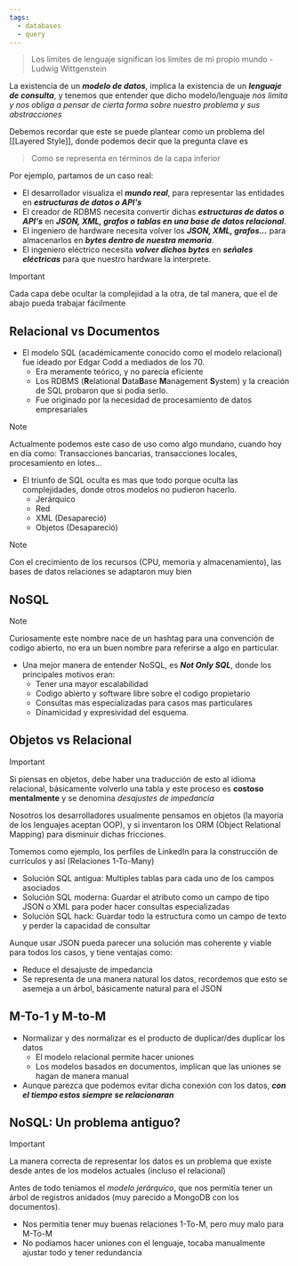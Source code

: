 ```yaml
---
tags:
  - databases
  - query
---
```

> Los limites de lenguaje significan los limites de mi propio mundo - Ludwig Wittgenstein

La existencia de un ***modelo de datos***, implica la existencia de un ***lenguaje de consulta***, y tenemos que entender que dicho modelo/lenguaje *nos limita y nos obliga a pensar de cierta forma sobre nuestro problema y sus abstracciones*

Debemos recordar que este se puede plantear como un problema del [[Layered Style]], donde podemos decir que la pregunta clave es

> Como se representa en términos de la capa inferior

Por ejemplo, partamos de un caso real:
- El desarrollador visualiza el ***mundo real***, para representar las entidades en ***estructuras de datos o API's***
- El creador de RDBMS necesita convertir dichas ***estructuras de datos o API's*** en ***JSON, XML, grafos o tablas en una base de datos relacional***.
- El ingeniero de hardware necesita volver los ***JSON, XML, grafos...*** para almacenarlos en ***bytes dentro de nuestra memoria***.
- El ingeniero eléctrico necesita ***volver dichos bytes*** en ***señales eléctricas*** para que nuestro hardware la interprete.

>[!IMPORTANT]
>Cada capa debe ocultar la complejidad a la otra, de tal manera, que el de abajo pueda trabajar fácilmente 

## Relacional vs Documentos

- El modelo SQL (académicamente conocido como el modelo relacional) fue ideado por Edgar Codd a mediados de los 70.
	- Era meramente teórico, y no parecía eficiente
	- Los RDBMS (**R**elational **D**ata**B**ase **M**anagement **S**ystem) y la creación de SQL probaron que si podia serlo.
	- Fue originado por la necesidad de procesamiento de datos empresariales 

> [!NOTE]
> Actualmente podemos este caso de uso como algo mundano, cuando hoy en día como: Transacciones bancarias, transacciones locales, procesamiento en lotes...

- El triunfo de SQL oculta es mas que todo porque oculta las complejidades, donde otros modelos no pudieron hacerlo.
	- Jerárquico
	- Red
	- XML (Desapareció)
	- Objetos (Desapareció)

> [!NOTE]
> Con el crecimiento de los recursos (CPU, memoria y almacenamiento), las bases de datos relaciones se adaptaron muy bien

## NoSQL

>[!NOTE]
>Curiosamente este nombre nace de un hashtag para una convención de codigo abierto, no era un buen nombre para referirse a algo en particular.

- Una mejor manera de entender NoSQL, es ***Not Only SQL***, donde los principales motivos eran:
	- Tener una mayor escalabilidad
	- Codigo abierto y software libre sobre el codigo propietario
	- Consultas mas especializadas para casos mas particulares
	- Dinamicidad y expresividad del esquema.

## Objetos vs Relacional

> [!IMPORTANT]
> Si piensas en objetos, debe haber una traducción de esto al idioma relacional, básicamente volverlo una tabla y este proceso es **costoso mentalmente** y se denomina *desajustes de impedancia*

Nosotros los desarrolladores usualmente pensamos en objetos (la mayoría de los lenguajes aceptan OOP), y si inventaron los ORM (Object Relational Mapping) para disminuir dichas fricciones.

Tomemos como ejemplo, los perfiles de LinkedIn para la construcción de currículos y así (Relaciones 1-To-Many)

- Solución SQL antigua: Multiples tablas para cada uno de los campos asociados
- Solución SQL moderna: Guardar el atributo como un campo de tipo JSON o XML para poder hacer consultas especializadas
- Solución SQL hack: Guardar todo la estructura como un campo de texto y perder la capacidad de consultar


Aunque usar JSON pueda parecer una solución mas coherente y viable para todos los casos, y tiene ventajas como:
- Reduce el desajuste de impedancia
- Se representa de una manera natural los datos, recordemos que esto se asemeja a un árbol, básicamente natural para el JSON

## M-To-1 y M-to-M
- Normalizar y des normalizar es el producto de duplicar/des duplicar los datos
	- El modelo relacional permite hacer uniones
	- Los modelos basados en documentos, implican que las uniones se hagan de manera manual
- Aunque parezca que podemos evitar dicha conexión con los datos, ***con el tiempo estos siempre se relacionaran***

## NoSQL: Un problema antiguo?
>[!IMPORTANT]
>La manera correcta de representar los datos es un problema que existe desde antes de los modelos actuales (incluso el relacional)
>

Antes de todo teníamos el *modelo jerárquico*, que nos permitía tener un árbol de registros anidados (muy parecido a MongoDB con los documentos).
- Nos permitia tener muy buenas relaciones 1-To-M, pero muy malo para M-To-M 
- No podíamos hacer uniones con el lenguaje, tocaba manualmente ajustar todo y tener redundancia